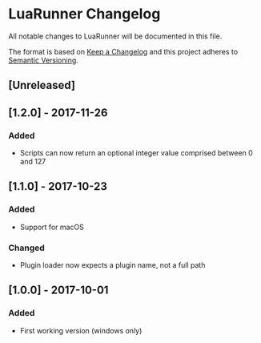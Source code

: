# LuaRunner Changelog
All notable changes to LuaRunner will be documented in this file.

The format is based on [Keep a Changelog](http://keepachangelog.com/en/1.0.0/)
and this project adheres to [Semantic Versioning](http://semver.org/spec/v2.0.0.html).

## [Unreleased]

## [1.2.0] - 2017-11-26
### Added
- Scripts can now return an optional integer value comprised between 0 and 127

## [1.1.0] - 2017-10-23
### Added
- Support for macOS
### Changed
- Plugin loader now expects a plugin name, not a full path

## [1.0.0] - 2017-10-01
### Added
- First working version (windows only)
